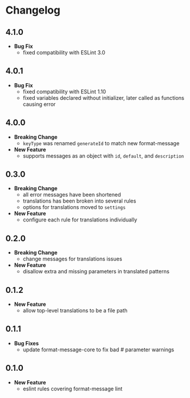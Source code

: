 # Changelog

## 4.1.0

* **Bug Fix**
  * fixed compatibility with ESLint 3.0

## 4.0.1

* **Bug Fix**
  * fixed compatibility with ESLint 1.10
  * fixed variables declared without initializer, later called as functions causing error

## 4.0.0

* **Breaking Change**
  * `keyType` was renamed `generateId` to match new format-message
* **New Feature**
  * supports messages as an object with `id`, `default`, and `description`

## 0.3.0

* **Breaking Change**
  * all error messages have been shortened
  * translations has been broken into several rules
  * options for translations moved to `settings`
* **New Feature**
  * configure each rule for translations individually

## 0.2.0

* **Breaking Change**
  * change messages for translations issues
* **New Feature**
  * disallow extra and missing parameters in translated patterns

## 0.1.2

* **New Feature**
  * allow top-level translations to be a file path

## 0.1.1

* **Bug Fixes**
  * update format-message-core to fix bad # parameter warnings

## 0.1.0

* **New Feature**
  * eslint rules covering format-message lint
